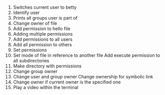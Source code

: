 1. Switches current user to betty
2. Identify user
2. Prints  all groups user is part of
3. Change owner of file
5. Add permission to hello file
6. Adding multiple permissions
7. Add permissions to all users
8. Add all permission to others
9. Set permissions
10. Set mode of file in reference to another file
Add execute permission to all subdirectories
12. Make directory with permissions
13. Change group owner
14. Change user and group owner
Change ownership for symbolic link
16. Change owner if current owner is the specified one
17. Play a video within the terminal
